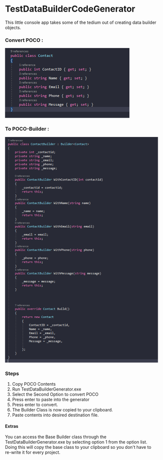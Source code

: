 # TestDataBuilderCodeGenerator
This little console app takes some of the tedium out of creating data builder objects.

### Convert POCO :

![Image of POCO class](TestDataBuilderGenerator/Images/POCO.png)

### To POCO-Builder :

![Image of POCO class](TestDataBuilderGenerator/Images/BuilderClass.png)

### Steps

1. Copy POCO Contents
2. Run TestDataBuilderGenerator.exe
3. Select the Second Option to convert POCO
4. Press enter to paste into the generator
5. Press enter to convert.
6. The Builder Class is now copied to your clipboard.
7. Paste contents into desired destination file.


#### Extras
You can access the Base Builder<T> class through the TestDataBuilderGenerator.exe by selecting option 1 from the option list. Doing this will copy the base class to your clipboard so you don't have to re-write it for every project. 
